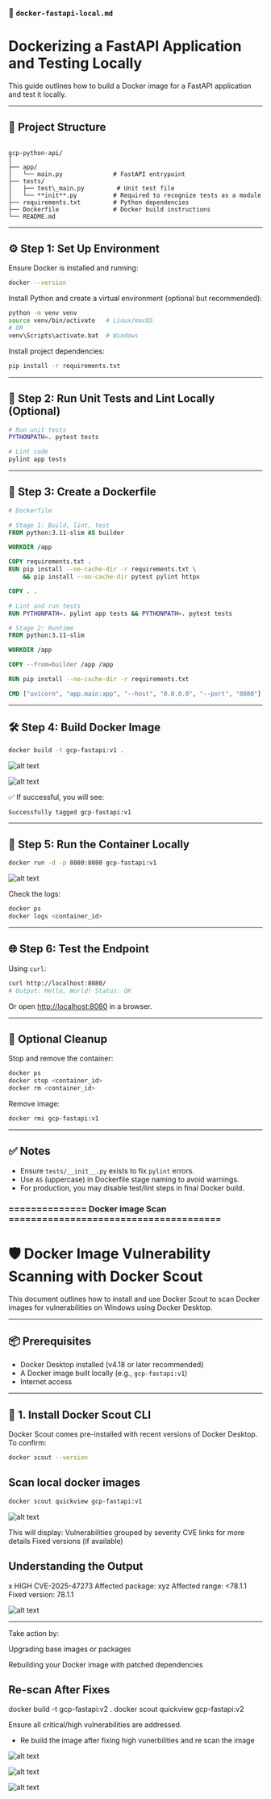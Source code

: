 
### 📄 `docker-fastapi-local.md`

# Dockerizing a FastAPI Application and Testing Locally

This guide outlines how to build a Docker image for a FastAPI application and test it locally.

---

## 🧱 Project Structure

```

gcp-python-api/
│
├── app/
│   └── main.py              # FastAPI entrypoint
├── tests/
│   ├── test\_main.py         # Unit test file
│   └── **init**.py          # Required to recognize tests as a module
├── requirements.txt         # Python dependencies
├── Dockerfile               # Docker build instructions
└── README.md

````

---

## ⚙️ Step 1: Set Up Environment

Ensure Docker is installed and running:
```bash
docker --version
````

Install Python and create a virtual environment (optional but recommended):

```bash
python -m venv venv
source venv/bin/activate   # Linux/macOS
# OR
venv\Scripts\activate.bat  # Windows
```

Install project dependencies:

```bash
pip install -r requirements.txt
```

---

## 🧪 Step 2: Run Unit Tests and Lint Locally (Optional)

```bash
# Run unit tests
PYTHONPATH=. pytest tests

# Lint code
pylint app tests
```

---

## 🐳 Step 3: Create a Dockerfile

```dockerfile
# Dockerfile

# Stage 1: Build, lint, test
FROM python:3.11-slim AS builder

WORKDIR /app

COPY requirements.txt .
RUN pip install --no-cache-dir -r requirements.txt \
    && pip install --no-cache-dir pytest pylint httpx

COPY . .

# Lint and run tests
RUN PYTHONPATH=. pylint app tests && PYTHONPATH=. pytest tests

# Stage 2: Runtime
FROM python:3.11-slim

WORKDIR /app

COPY --from=builder /app /app

RUN pip install --no-cache-dir -r requirements.txt

CMD ["uvicorn", "app.main:app", "--host", "0.0.0.0", "--port", "8080"]

```

---

## 🛠️ Step 4: Build Docker Image

```bash
docker build -t gcp-fastapi:v1 .
```

![alt text](images/docker1.png)

![alt text](images/docker2.png)

✅ If successful, you will see:

```
Successfully tagged gcp-fastapi:v1
```

---

## 🚀 Step 5: Run the Container Locally

```bash
docker run -d -p 8080:8080 gcp-fastapi:v1
```

![alt text](images/docker3.png)

Check the logs:

```bash
docker ps
docker logs <container_id>
```

---

## 🌐 Step 6: Test the Endpoint

Using `curl`:

```bash
curl http://localhost:8080/
# Output: Hello, World! Status: OK
```

Or open [http://localhost:8080](http://localhost:8080) in a browser.

---

## 🧹 Optional Cleanup

Stop and remove the container:

```bash
docker ps
docker stop <container_id>
docker rm <container_id>
```

Remove image:

```bash
docker rmi gcp-fastapi:v1
```

---

## ✅ Notes

* Ensure `tests/__init__.py` exists to fix `pylint` errors.
* Use `AS` (uppercase) in Dockerfile stage naming to avoid warnings.
* For production, you may disable test/lint steps in final Docker build.

### ============== Docker image Scan ======================================



# 🛡️ Docker Image Vulnerability Scanning with Docker Scout

This document outlines how to install and use Docker Scout to scan Docker images for vulnerabilities on Windows using Docker Desktop.

---

## 📦 Prerequisites

- Docker Desktop installed (v4.18 or later recommended)
- A Docker image built locally (e.g., `gcp-fastapi:v1`)
- Internet access

---

## 🔧 1. Install Docker Scout CLI

Docker Scout comes pre-installed with recent versions of Docker Desktop. To confirm:

```bash
docker scout --version

```
## Scan local docker images
 
 ```bash
 docker scout quickview gcp-fastapi:v1

 ```
![alt text](images/scan1.png)

This will display:
Vulnerabilities grouped by severity
CVE links for more details
Fixed versions (if available)

## Understanding the Output

x HIGH CVE-2025-47273
  Affected package: xyz
  Affected range: <78.1.1
  Fixed version: 78.1.1

![alt text](images/scan2.png)

---
Take action by:

Upgrading base images or packages

Rebuilding your Docker image with patched dependencies


## Re-scan After Fixes
docker build -t gcp-fastapi:v2 .
docker scout quickview gcp-fastapi:v2

Ensure all critical/high vulnerabilities are addressed.

- Re build the image after fixing high vunerbilities and re scan the image


![alt text](images/scan3.png)

![alt text](images/scan4.png)

![alt text](images/scan5.png)
